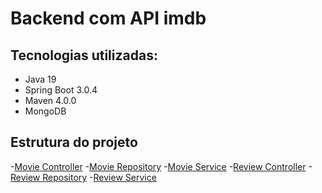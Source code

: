# Backend com API imdb

## Tecnologias utilizadas:
- Java 19
- Spring Boot 3.0.4
- Maven 4.0.0
- MongoDB

## Estrutura do projeto

-[Movie Controller](src/main/java/dev/gusxayk/movies/MovieController)
-[Movie Repository](src/main/java/dev/gusxayk/movies/MovieRepository)
-[Movie Service](src/main/java/dev/person/gusxayk/MovieService)
-[Review Controller](src/main/java/dev/person/gusxayk/ReviewController)
-[Review Repository](src/main/java/dev/person/gusxayk/ReviewRepository)
-[Review Service](src/main/java/dev/person/gusxayk/ReviewService)
